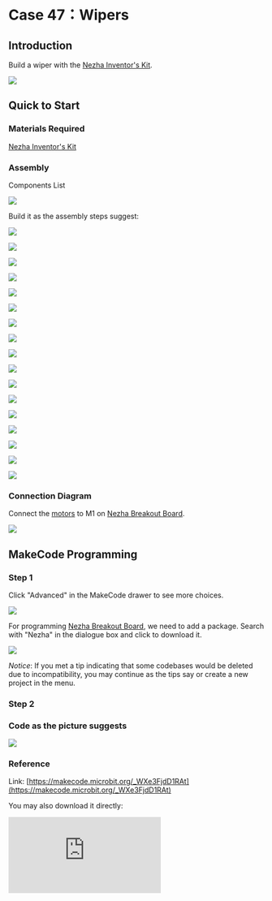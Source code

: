 ﻿# Case 47：Wipers

## Introduction
Build a wiper with the [Nezha Inventor's Kit](https://www.elecfreaks.com/nezha-inventor-s-kit-for-micro-bit-without-micro-bit-board.html).

![](https://wiki-media-ef.oss-cn-hongkong.aliyuncs.com/i18n/en/docusaurus-plugin-content-docs/current/microbit/building-blocks/nezha-inventors-kit/images/47_1.png)


## Quick to Start

### Materials Required

[Nezha Inventor's Kit](https://www.elecfreaks.com/nezha-inventor-s-kit-for-micro-bit-without-micro-bit-board.html)

### Assembly

Components List

![](https://wiki-media-ef.oss-cn-hongkong.aliyuncs.com/i18n/en/docusaurus-plugin-content-docs/current/microbit/building-blocks/nezha-inventors-kit/images/neza-inventor-s-kit-case-47-02.png)


Build it as the assembly steps suggest:

![](https://wiki-media-ef.oss-cn-hongkong.aliyuncs.com/i18n/en/docusaurus-plugin-content-docs/current/microbit/building-blocks/nezha-inventors-kit/images/neza-inventor-s-kit-step-47-01.png)

![](https://wiki-media-ef.oss-cn-hongkong.aliyuncs.com/i18n/en/docusaurus-plugin-content-docs/current/microbit/building-blocks/nezha-inventors-kit/images/neza-inventor-s-kit-step-47-02.png)

![](https://wiki-media-ef.oss-cn-hongkong.aliyuncs.com/i18n/en/docusaurus-plugin-content-docs/current/microbit/building-blocks/nezha-inventors-kit/images/neza-inventor-s-kit-step-47-03.png)

![](https://wiki-media-ef.oss-cn-hongkong.aliyuncs.com/i18n/en/docusaurus-plugin-content-docs/current/microbit/building-blocks/nezha-inventors-kit/images/neza-inventor-s-kit-step-47-04.png)

![](https://wiki-media-ef.oss-cn-hongkong.aliyuncs.com/i18n/en/docusaurus-plugin-content-docs/current/microbit/building-blocks/nezha-inventors-kit/images/neza-inventor-s-kit-step-47-05.png)

![](https://wiki-media-ef.oss-cn-hongkong.aliyuncs.com/i18n/en/docusaurus-plugin-content-docs/current/microbit/building-blocks/nezha-inventors-kit/images/neza-inventor-s-kit-step-47-06.png)

![](https://wiki-media-ef.oss-cn-hongkong.aliyuncs.com/i18n/en/docusaurus-plugin-content-docs/current/microbit/building-blocks/nezha-inventors-kit/images/neza-inventor-s-kit-step-47-07.png)

![](https://wiki-media-ef.oss-cn-hongkong.aliyuncs.com/i18n/en/docusaurus-plugin-content-docs/current/microbit/building-blocks/nezha-inventors-kit/images/neza-inventor-s-kit-step-47-08.png)

![](https://wiki-media-ef.oss-cn-hongkong.aliyuncs.com/i18n/en/docusaurus-plugin-content-docs/current/microbit/building-blocks/nezha-inventors-kit/images/neza-inventor-s-kit-step-47-09.png)

![](https://wiki-media-ef.oss-cn-hongkong.aliyuncs.com/i18n/en/docusaurus-plugin-content-docs/current/microbit/building-blocks/nezha-inventors-kit/images/neza-inventor-s-kit-step-47-10.png)

![](https://wiki-media-ef.oss-cn-hongkong.aliyuncs.com/i18n/en/docusaurus-plugin-content-docs/current/microbit/building-blocks/nezha-inventors-kit/images/neza-inventor-s-kit-step-47-11.png)

![](https://wiki-media-ef.oss-cn-hongkong.aliyuncs.com/i18n/en/docusaurus-plugin-content-docs/current/microbit/building-blocks/nezha-inventors-kit/images/neza-inventor-s-kit-step-47-12.png)

![](https://wiki-media-ef.oss-cn-hongkong.aliyuncs.com/i18n/en/docusaurus-plugin-content-docs/current/microbit/building-blocks/nezha-inventors-kit/images/neza-inventor-s-kit-step-47-13.png)

![](https://wiki-media-ef.oss-cn-hongkong.aliyuncs.com/i18n/en/docusaurus-plugin-content-docs/current/microbit/building-blocks/nezha-inventors-kit/images/neza-inventor-s-kit-step-47-14.png)

![](https://wiki-media-ef.oss-cn-hongkong.aliyuncs.com/i18n/en/docusaurus-plugin-content-docs/current/microbit/building-blocks/nezha-inventors-kit/images/neza-inventor-s-kit-step-47-15.png)

![](https://wiki-media-ef.oss-cn-hongkong.aliyuncs.com/i18n/en/docusaurus-plugin-content-docs/current/microbit/building-blocks/nezha-inventors-kit/images/neza-inventor-s-kit-step-47-16.png)

![](https://wiki-media-ef.oss-cn-hongkong.aliyuncs.com/i18n/en/docusaurus-plugin-content-docs/current/microbit/building-blocks/nezha-inventors-kit/images/neza-inventor-s-kit-step-47-17.png)

### Connection Diagram

Connect the [motors](https://shop.elecfreaks.com/products/elecfreaks-high-speed-building-blocks-motor?_pos=4&_sid=a2da3fff8&_ss=r) to M1 on [Nezha Breakout Board](https://shop.elecfreaks.com/products/elecfreaks-nezha-breakout-board?_pos=1&_sid=00432325a&_ss=rl).

![](https://wiki-media-ef.oss-cn-hongkong.aliyuncs.com/i18n/en/docusaurus-plugin-content-docs/current/microbit/building-blocks/nezha-inventors-kit/images/neza-inventor-s-kit-case-47-03.png)


## MakeCode Programming

### Step 1

Click "Advanced" in the MakeCode drawer to see more choices.

![](https://wiki-media-ef.oss-cn-hongkong.aliyuncs.com/i18n/en/docusaurus-plugin-content-docs/current/microbit/building-blocks/nezha-inventors-kit/images/neza-inventor-s-kit-case-37-04.png)

For programming [Nezha Breakout Board](https://shop.elecfreaks.com/products/elecfreaks-nezha-breakout-board?_pos=1&_sid=00432325a&_ss=rl), we need to add a package. Search with "Nezha" in the dialogue box and click to download it.

![](https://wiki-media-ef.oss-cn-hongkong.aliyuncs.com/i18n/en/docusaurus-plugin-content-docs/current/microbit/building-blocks/nezha-inventors-kit/images/neza-inventor-s-kit-case-37-06.png)

*Notice*: If you met a tip indicating that some codebases would be deleted due to incompatibility, you may continue as the tips say or create a new project in the menu.

### Step 2
### Code as the picture suggests

![](https://wiki-media-ef.oss-cn-hongkong.aliyuncs.com/i18n/en/docusaurus-plugin-content-docs/current/microbit/building-blocks/nezha-inventors-kit/images/neza-inventor-s-kit-case-47-07.png)

### Reference
Link: [https://makecode.microbit.org/_WXe3FjdD1RAt](https://makecode.microbit.org/_WXe3FjdD1RAt)

You may also download it directly:

<div
    style={{
        position: 'relative',
        paddingBottom: '60%',
        overflow: 'hidden',
    }}
>
    <iframe
        src="https://makecode.microbit.org/_WXe3FjdD1RAt"
        frameborder="0"
        sandbox="allow-popups allow-forms allow-scripts allow-same-origin"
        style={{
            position: 'absolute',
            width: '100%',
            height: '100%',
        }}
    />
</div>


### Result

When the microbit is powered on, it displays a heart pattern. When button A is pressed, the wiper starts to driving. When button A is pressed again, the wiper accelerates the movement. When button B is pressed, the wiper slows down.

![](https://wiki-media-ef.oss-cn-hongkong.aliyuncs.com/i18n/en/docusaurus-plugin-content-docs/current/microbit/building-blocks/nezha-inventors-kit/images/47_2.gif)
